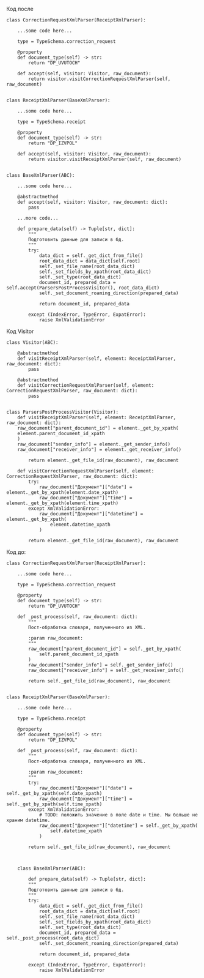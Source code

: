 


Код после
        
    class CorrectionRequestXmlParser(ReceiptXmlParser):
    
        ...some code here...
    
        type = TypeSchema.correction_request
    
        @property
        def document_type(self) -> str:
            return "DP_UVUTOCH"
        
        def accept(self, visitor: Visitor, raw_document):
            return visitor.visitCorrectionRequestXmlParser(self, raw_document)


    class ReceiptXmlParser(BaseXmlParser):
    
        ...some code here...

        type = TypeSchema.receipt
    
        @property
        def document_type(self) -> str:
            return "DP_IZVPOL"
    
        def accept(self, visitor: Visitor, raw_document):
            return visitor.visitReceiptXmlParser(self, raw_document)


    class BaseXmlParser(ABC):
        
        ...some code here...

        @abstractmethod
        def accept(self, visitor: Visitor, raw_document: dict):
            pass

        ...more code...

        def prepare_data(self) -> Tuple[str, dict]:
            """
            Подготовить данные для записи в бд.
            """
            try:
                data_dict = self._get_dict_from_file()
                root_data_dict = data_dict[self.root]
                self._set_file_name(root_data_dict)
                self._set_fields_by_xpath(root_data_dict)
                self._set_type(root_data_dict)
                document_id, prepared_data = self.accept(ParsersPostProcessVisitor(), root_data_dict)
                self._set_document_roaming_direction(prepared_data)
    
                return document_id, prepared_data
    
            except (IndexError, TypeError, ExpatError):
                raise XmlValidationError


Код Visitor
    
    class Visitor(ABC):

        @abstractmethod
        def visitReceiptXmlParser(self, element: ReceiptXmlParser, raw_document: dict):
            pass
    
        @abstractmethod
        def visitCorrectionRequestXmlParser(self, element: CorrectionRequestXmlParser, raw_document: dict):
            pass


    class ParsersPostProcessVisitor(Visitor):
        def visitReceiptXmlParser(self, element: ReceiptXmlParser, raw_document: dict):
        raw_document["parent_document_id"] = element._get_by_xpath(
        element.parent_document_id_xpath
        )
        raw_document["sender_info"] = element._get_sender_info()
        raw_document["receiver_info"] = element._get_receiver_info()
    
            return element._get_file_id(raw_document), raw_document
    
        def visitCorrectionRequestXmlParser(self, element: CorrectionRequestXmlParser, raw_document: dict):
            try:
                raw_document["Документ"]["date"] = element._get_by_xpath(element.date_xpath)
                raw_document["Документ"]["time"] = element._get_by_xpath(element.time_xpath)
            except XmlValidationError:
                raw_document["Документ"]["datetime"] = element._get_by_xpath(
                    element.datetime_xpath
                )
    
            return element._get_file_id(raw_document), raw_document


Код до:

    class CorrectionRequestXmlParser(ReceiptXmlParser):
    
        ...some code here...
    
        type = TypeSchema.correction_request
    
        @property
        def document_type(self) -> str:
            return "DP_UVUTOCH"
        
        def _post_process(self, raw_document: dict):
            """
            Пост-обработка словаря, полученного из XML.
    
            :param raw_document:
            """
            raw_document["parent_document_id"] = self._get_by_xpath(
                self.parent_document_id_xpath
            )
            raw_document["sender_info"] = self._get_sender_info()
            raw_document["receiver_info"] = self._get_receiver_info()
    
            return self._get_file_id(raw_document), raw_document


    class ReceiptXmlParser(BaseXmlParser):
    
        ...some code here...

        type = TypeSchema.receipt
    
        @property
        def document_type(self) -> str:
            return "DP_IZVPOL"
    
        def _post_process(self, raw_document: dict):
            """
            Пост-обработка словаря, полученного из XML.
    
            :param raw_document:
            """
            try:
                raw_document["Документ"]["date"] = self._get_by_xpath(self.date_xpath)
                raw_document["Документ"]["time"] = self._get_by_xpath(self.time_xpath)
            except XmlValidationError:
                # TODO: положить значение в поле date и time. Мы больше не храним datetime.
                raw_document["Документ"]["datetime"] = self._get_by_xpath(
                    self.datetime_xpath
                )
    
            return self._get_file_id(raw_document), raw_document



        class BaseXmlParser(ABC):

            def prepare_data(self) -> Tuple[str, dict]:
            """
            Подготовить данные для записи в бд.
            """
            try:
                data_dict = self._get_dict_from_file()
                root_data_dict = data_dict[self.root]
                self._set_file_name(root_data_dict)
                self._set_fields_by_xpath(root_data_dict)
                self._set_type(root_data_dict)
                document_id, prepared_data = self._post_process(root_data_dict)
                self._set_document_roaming_direction(prepared_data)
    
                return document_id, prepared_data
    
            except (IndexError, TypeError, ExpatError):
                raise XmlValidationError